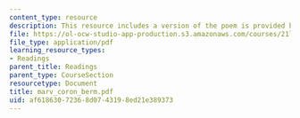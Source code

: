 ```yaml
---
content_type: resource
description: This resource includes a version of the poem is provided by Andrew Marvell.
file: https://ol-ocw-studio-app-production.s3.amazonaws.com/courses/21l-004-major-poets-fall-2001/af61863072368d0743198ed21e389373_marv_coron_berm.pdf
file_type: application/pdf
learning_resource_types:
- Readings
parent_title: Readings
parent_type: CourseSection
resourcetype: Document
title: marv_coron_berm.pdf
uid: af618630-7236-8d07-4319-8ed21e389373
---
```


